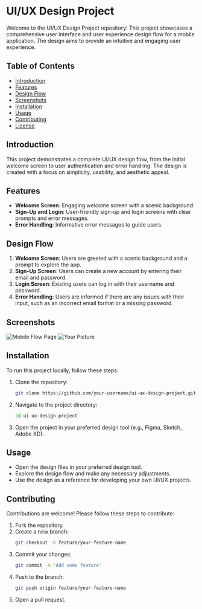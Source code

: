 # UI/UX Design Project

Welcome to the UI/UX Design Project repository! This project showcases a comprehensive user interface and user experience design flow for a mobile application. The design aims to provide an intuitive and engaging user experience.

## Table of Contents
- [Introduction](#introduction)
- [Features](#features)
- [Design Flow](#design-flow)
- [Screenshots](#screenshots)
- [Installation](#installation)
- [Usage](#usage)
- [Contributing](#contributing)
- [License](#license)

## Introduction
This project demonstrates a complete UI/UX design flow, from the initial welcome screen to user authentication and error handling. The design is created with a focus on simplicity, usability, and aesthetic appeal.

## Features
- **Welcome Screen**: Engaging welcome screen with a scenic background.
- **Sign-Up and Login**: User-friendly sign-up and login screens with clear prompts and error messages.
- **Error Handling**: Informative error messages to guide users.

## Design Flow
1. **Welcome Screen**: Users are greeted with a scenic background and a prompt to explore the app.
2. **Sign-Up Screen**: Users can create a new account by entering their email and password.
3. **Login Screen**: Existing users can log in with their username and password.
4. **Error Handling**: Users are informed if there are any issues with their input, such as an incorrect email format or a missing password.

## Screenshots
![Mobile Flow Page](C:\Users\sowmi\Downloads\mobile_flow_page.png)
![Your Picture](C:\Users\sowmi\Downloads\your_picture.png)

## Installation
To run this project locally, follow these steps:
1. Clone the repository:
   ```bash
   git clone https://github.com/your-username/ui-ux-design-project.git
   ```
2. Navigate to the project directory:
   ```bash
   cd ui-ux-design-project
   ```
3. Open the project in your preferred design tool (e.g., Figma, Sketch, Adobe XD).

## Usage
- Open the design files in your preferred design tool.
- Explore the design flow and make any necessary adjustments.
- Use the design as a reference for developing your own UI/UX projects.

## Contributing
Contributions are welcome! Please follow these steps to contribute:
1. Fork the repository.
2. Create a new branch:
   ```bash
   git checkout -b feature/your-feature-name
   ```
3. Commit your changes:
   ```bash
   git commit -m 'Add some feature'
   ```
4. Push to the branch:
   ```bash
   git push origin feature/your-feature-name
   ```
5. Open a pull request.
